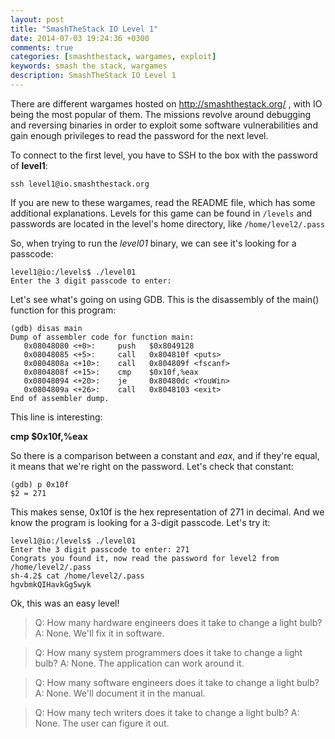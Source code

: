 ```yaml
---
layout: post
title: "SmashTheStack IO Level 1"
date: 2014-07-03 19:24:36 +0300
comments: true
categories: [smashthestack, wargames, exploit]
keywords: smash the stack, wargames
description: SmashTheStack IO Level 1
---
```


There are different wargames hosted on http://smashthestack.org/ , with IO being the most popular of them. The missions revolve around debugging and reversing binaries in order to exploit some software vulnerabilities and gain enough privileges to read the password for the next level.

<!-- more -->

To connect to the first level, you have to SSH to the box with the password of **level1**:

``` plain
ssh level1@io.smashthestack.org
```

If you are new to these wargames, read the README file, which has some additional explanations. Levels for this game can be found in <code>/levels</code> and passwords are located in the level's home directory, like <code>/home/level2/.pass</code>

So, when trying to run the *level01* binary, we can see it's looking for a passcode:

``` plain
level1@io:/levels$ ./level01
Enter the 3 digit passcode to enter:
```

Let's see what's going on using GDB. This is the disassembly of the main() function for this program:

``` plain
(gdb) disas main
Dump of assembler code for function main:
   0x08048080 <+0>:     push   $0x8049128
   0x08048085 <+5>:     call   0x804810f <puts>
   0x0804808a <+10>:    call   0x804809f <fscanf>
   0x0804808f <+15>:    cmp    $0x10f,%eax
   0x08048094 <+20>:    je     0x80480dc <YouWin>
   0x0804809a <+26>:    call   0x8048103 <exit>
End of assembler dump.
```

This line is interesting:

**cmp    $0x10f,%eax**

So there is a comparison between a constant and *eax*, and if they're equal, it means that we're right on the password. Let's check that constant:

``` plain
(gdb) p 0x10f
$2 = 271
```

This makes sense, 0x10f is the hex representation of 271 in decimal. And we know the program is looking for a 3-digit passcode. Let's try it:

``` plain
level1@io:/levels$ ./level01
Enter the 3 digit passcode to enter: 271
Congrats you found it, now read the password for level2 from /home/level2/.pass
sh-4.2$ cat /home/level2/.pass
hgvbmkQIHavkGg5wyk
```

Ok, this was an easy level!

> Q:	How many hardware engineers does it take to change a light bulb?
> A:	None.  We'll fix it in software.

> Q:	How many system programmers does it take to change a light bulb?
> A:	None.  The application can work around it.

> Q:	How many software engineers does it take to change a light bulb?
> A:	None.  We'll document it in the manual.

> Q:	How many tech writers does it take to change a light bulb?
> A:	None.  The user can figure it out.

